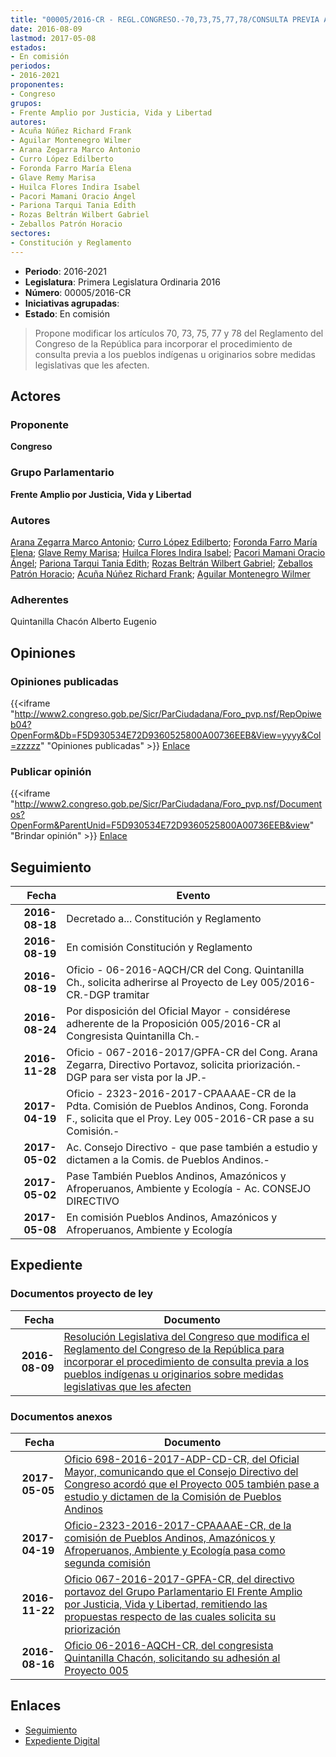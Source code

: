 ```yaml
---
title: "00005/2016-CR - REGL.CONGRESO.-70,73,75,77,78/CONSULTA PREVIA A PUEBLOS INDÍGENAS"
date: 2016-08-09
lastmod: 2017-05-08
estados:
- En comisión
periodos:
- 2016-2021
proponentes:
- Congreso
grupos:
- Frente Amplio por Justicia, Vida y Libertad
autores:
- Acuña Núñez Richard Frank
- Aguilar Montenegro Wilmer
- Arana Zegarra Marco Antonio
- Curro López Edilberto
- Foronda Farro María Elena
- Glave Remy Marisa
- Huilca Flores Indira Isabel
- Pacori Mamani Oracio Ángel
- Pariona Tarqui Tania Edith
- Rozas Beltrán Wilbert Gabriel
- Zeballos Patrón Horacio
sectores:
- Constitución y Reglamento
---
```

- **Periodo**: 2016-2021
- **Legislatura**: Primera Legislatura Ordinaria 2016
- **Número**: 00005/2016-CR
- **Iniciativas agrupadas**: 
- **Estado**: En comisión

> Propone modificar los artículos 70, 73, 75, 77 y 78 del Reglamento del Congreso de la República para incorporar el procedimiento de consulta previa a los pueblos indígenas u originarios sobre medidas legislativas que les afecten.


## Actores

### Proponente

**Congreso**

### Grupo Parlamentario

**Frente Amplio por Justicia, Vida y Libertad**

### Autores

[Arana Zegarra Marco Antonio](mailto:mailto:marana@congreso.gob.pe); [Curro López Edilberto](mailto:mailto:ecurro@congreso.gob.pe); [Foronda Farro María Elena](mailto:mailto:mforonda@congreso.gob.pe); [Glave Remy Marisa](mailto:mailto:mglave@congreso.gob.pe); [Huilca Flores Indira Isabel](mailto:mailto:ihuilca@congreso.gob.pe); [Pacori Mamani Oracio Ángel](mailto:mailto:opacori@congreso.gob.pe); [Pariona Tarqui Tania Edith](mailto:mailto:tpariona@congreso.gob.pe); [Rozas Beltrán Wilbert Gabriel](mailto:mailto:wrozas@congreso.gob.pe); [Zeballos Patrón Horacio](mailto:mailto:hzeballos@congreso.gob.pe); [Acuña Núñez Richard Frank](mailto:mailto:racuna@congreso.gob.pe); [Aguilar Montenegro Wilmer](mailto:mailto:waguilar@congreso.gob.pe)

### Adherentes

Quintanilla Chacón Alberto Eugenio

## Opiniones

### Opiniones publicadas

{{<iframe "http://www2.congreso.gob.pe/Sicr/ParCiudadana/Foro_pvp.nsf/RepOpiweb04?OpenForm&Db=F5D930534E72D9360525800A00736EEB&View=yyyy&Col=zzzzz" "Opiniones publicadas" >}}
[Enlace](http://www2.congreso.gob.pe/Sicr/ParCiudadana/Foro_pvp.nsf/RepOpiweb04?OpenForm&Db=F5D930534E72D9360525800A00736EEB&View=yyyy&Col=zzzzz)

### Publicar opinión

{{<iframe "http://www2.congreso.gob.pe/Sicr/ParCiudadana/Foro_pvp.nsf/Documentos?OpenForm&ParentUnid=F5D930534E72D9360525800A00736EEB&view" "Brindar opinión" >}}
[Enlace](http://www2.congreso.gob.pe/Sicr/ParCiudadana/Foro_pvp.nsf/Documentos?OpenForm&ParentUnid=F5D930534E72D9360525800A00736EEB&view)


## Seguimiento

| Fecha | Evento |
|------:|--------|
| **2016-08-18** | Decretado a... Constitución y Reglamento |
| **2016-08-19** | En comisión Constitución y Reglamento |
| **2016-08-19** | Oficio - 06-2016-AQCH/CR del Cong. Quintanilla Ch., solicita adherirse al Proyecto de Ley 005/2016-CR.-DGP tramitar |
| **2016-08-24** | Por disposición del Oficial Mayor - considérese adherente de la Proposición 005/2016-CR al Congresista Quintanilla Ch.- |
| **2016-11-28** | Oficio - 067-2016-2017/GPFA-CR del Cong. Arana Zegarra, Directivo Portavoz, solicita priorización.-DGP para ser vista por la JP.- |
| **2017-04-19** | Oficio - 2323-2016-2017-CPAAAAE-CR de la Pdta. Comisión de Pueblos Andinos, Cong. Foronda F., solicita que el Proy. Ley 005-2016-CR pase a su Comisión.- |
| **2017-05-02** | Ac. Consejo Directivo - que pase también a estudio y dictamen a la Comis. de Pueblos Andinos.- |
| **2017-05-02** | Pase También Pueblos Andinos, Amazónicos y Afroperuanos, Ambiente y Ecología - Ac. CONSEJO DIRECTIVO |
| **2017-05-08** | En comisión Pueblos Andinos, Amazónicos y Afroperuanos, Ambiente y Ecología |

## Expediente

### Documentos proyecto de ley

| Fecha | Documento |
|------:|-----------|
| **2016-08-09** | [Resolución Legislativa del Congreso que modifica el Reglamento del Congreso de la República para incorporar el procedimiento de consulta previa a los pueblos indígenas u originarios sobre medidas legislativas que les afecten](http://www.leyes.congreso.gob.pe/Documentos/2016_2021/Proyectos_de_Ley_y_de_Resoluciones_Legislativas/PL00005_20160809.pdf) |

### Documentos anexos

| Fecha | Documento |
|------:|-----------|
| **2017-05-05** | [Oficio 698-2016-2017-ADP-CD-CR, del Oficial Mayor, comunicando que el Consejo Directivo del Congreso acordó que el Proyecto 005 también pase a estudio y dictamen de la Comisión de Pueblos Andinos](http://www.leyes.congreso.gob.pe/Documentos/2016_2021/Oficios/Oficialia_Mayor/OFICIO-698-2016-2017-ADP-CD-CR.pdf) |
| **2017-04-19** | [Oficio-2323-2016-2017-CPAAAAE-CR, de la comisión de Pueblos Andinos, Amazónicos y Afroperuanos, Ambiente y Ecología pasa como segunda comisión](http://www.leyes.congreso.gob.pe/Documentos/2016_2021/Oficios/Comisiones_Ordinarias/OFICIO-2323-2016-2017-CPAAAAE-CR.pdf) |
| **2016-11-22** | [Oficio 067-2016-2017-GPFA-CR, del directivo portavoz del Grupo Parlamentario El Frente Amplio por Justicia, Vida y Libertad, remitiendo las propuestas respecto de las cuales solicita su priorización](http://www.leyes.congreso.gob.pe/Documentos/2016_2021/Oficios/Grupos_Parlamentarios/OFICIO-067-2016-2017-GPFA-CR.pdf) |
| **2016-08-16** | [Oficio 06-2016-AQCH-CR, del congresista Quintanilla Chacón, solicitando su adhesión al Proyecto 005](http://www.leyes.congreso.gob.pe/Documentos/2016_2021/Adhesiones/Proyectos_de_Ley/OFICIO-06-2016-AQCH-CR.pdf) |

## Enlaces

- [Seguimiento](http://www2.congreso.gob.pe/Sicr/TraDocEstProc/CLProLey2016.nsf/f7fff46988ca05b1052578e100829cc7/61be86941e24499b0525800a0074ef6c?OpenDocument)
- [Expediente Digital](http://www2.congreso.gob.pe/Sicr/TraDocEstProc/Expvirt_2011.nsf/visbusqptramdoc1621/00005?opendocument)

